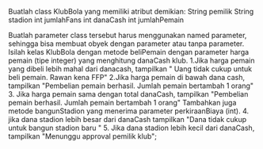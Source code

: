 Buatlah class KlubBola yang memiliki atribut demikian:
String pemilik
String stadion
int jumlahFans
int danaCash
int jumlahPemain

Buatlah parameter class tersebut harus menggunakan named parameter, sehingga bisa membuat obyek dengan parameter atau tanpa parameter.
Isilah kelas KlubBola dengan metode beliPemain dengan parameter harga pemain (tipe integer) yang menghitung danaCash klub. 
1.Jika harga pemain yang dibeli lebih mahal dari danacash, tampilkan "
Uang tidak cukup untuk beli pemain. Rawan kena FFP"
2.Jika harga pemain di bawah dana cash, tampilkan "Pembelian pemain berhasil. Jumlah pemain bertambah 1 orang"
3. Jika harga pemain sama dengan total danaCash, tampilkan "Pembelian pemain berhasil. Jumlah pemain bertambah 1 orang"
Tambahkan juga metode bangunStadion yang menerima parameter perkiraanBiaya (int).
4. jika dana stadion lebih besar dari danaCash tampilkan "Dana tidak cukup untuk bangun stadion baru
"
5. Jika dana stadion lebih kecil dari danaCash, tampilkan "Menunggu approval pemilik klub";